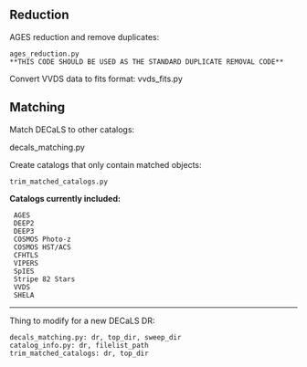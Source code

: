 ## Reduction

AGES reduction and remove duplicates:

    ages_reduction.py
    **THIS CODE SHOULD BE USED AS THE STANDARD DUPLICATE REMOVAL CODE** 

Convert VVDS data to fits format: 
     vvds_fits.py


## Matching

Match DECaLS to other catalogs: 

   decals_matching.py

Create catalogs that only contain matched objects: 

    trim_matched_catalogs.py

__Catalogs currently included:__ 

     AGES
     DEEP2
     DEEP3
     COSMOS Photo-z
     COSMOS HST/ACS
     CFHTLS
     VIPERS
     SpIES
     Stripe 82 Stars
     VVDS
     SHELA

---------------------------------------------------------------------------
Thing to modify for a new DECaLS DR: 

    decals_matching.py: dr, top_dir, sweep_dir 
    catalog_info.py: dr, filelist_path 
    trim_matched_catalogs: dr, top_dir 

